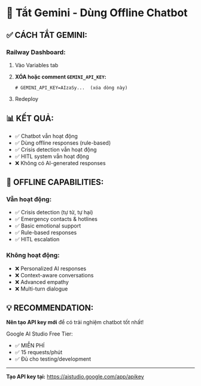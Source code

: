 # 🔧 Tắt Gemini - Dùng Offline Chatbot

## ✅ CÁCH TẮT GEMINI:

### **Railway Dashboard:**

1. Vào Variables tab
2. **XÓA hoặc comment `GEMINI_API_KEY`:**
   ```
   # GEMINI_API_KEY=AIzaSy...  (xóa dòng này)
   ```

3. Redeploy

## 📊 KẾT QUẢ:

- ✅ Chatbot vẫn hoạt động
- ✅ Dùng offline responses (rule-based)
- ✅ Crisis detection vẫn hoạt động
- ✅ HITL system vẫn hoạt động
- ❌ Không có AI-generated responses

## 🎯 OFFLINE CAPABILITIES:

### **Vẫn hoạt động:**
- ✅ Crisis detection (tự tử, tự hại)
- ✅ Emergency contacts & hotlines
- ✅ Basic emotional support
- ✅ Rule-based responses
- ✅ HITL escalation

### **Không hoạt động:**
- ❌ Personalized AI responses
- ❌ Context-aware conversations
- ❌ Advanced empathy
- ❌ Multi-turn dialogue

## 💡 RECOMMENDATION:

**Nên tạo API key mới** để có trải nghiệm chatbot tốt nhất!

Google AI Studio Free Tier:
- ✅ MIỄN PHÍ
- ✅ 15 requests/phút
- ✅ Đủ cho testing/development

---

**Tạo API key tại:** https://aistudio.google.com/app/apikey





